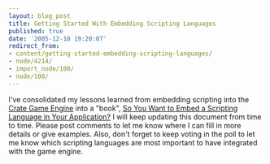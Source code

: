 ```yaml
---
layout: blog_post
title: Getting Started With Embedding Scripting Languages
published: true
date: '2005-12-10 19:20:07'
redirect_from:
- content/getting-started-embedding-scripting-languages/
- node/4214/
- import_node/100/
- node/100/
---
```


I've consolidated my lessons learned from embedding scripting into the [Crate Game Engine](http://sourceforge.net/projects/emptycrate/) into a "book", [So You Want to Embed a Scripting Language in Your Application?](/content/so-you-want-embed-scripting-language-your-application) I will keep updating this document from time to time. Please post comments to let me know where I can fill in more details or give examples. Also, don't forget to keep voting in the poll to let me know which scripting languages are most important to have integrated with the game engine.
